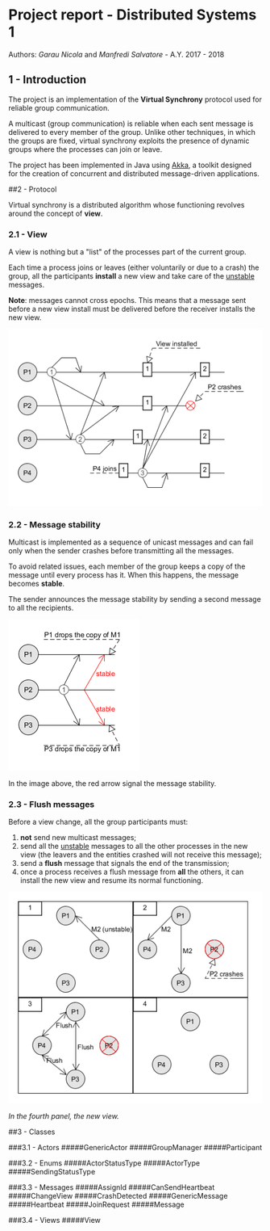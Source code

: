 # Project report - Distributed Systems 1

Authors: *Garau Nicola* and *Manfredi Salvatore* - A.Y. 2017 - 2018    

## 1 - Introduction

The project is an implementation of the **Virtual Synchrony** protocol used for reliable group communication.

A multicast (group communication) is reliable when each sent message is delivered to every member of the group. Unlike other techniques, in which the groups are fixed, virtual synchrony exploits the presence of dynamic groups where the processes can join or leave.

The project has been implemented in Java using <u>Akka</u>, a toolkit designed for the creation of concurrent and distributed message-driven applications.

##2 - Protocol

Virtual synchrony is a distributed algorithm whose functioning revolves around the concept of **view**. 

### 2.1 - View

A view is nothing but a "list" of the processes part of the current group.

Each time a process joins or leaves (either voluntarily or due to a crash) the group, all the participants **install** a new view and take care of the <u>unstable</u> messages.

**Note**: messages cannot cross epochs. This means that a message sent before a new view install must be delivered before the receiver installs the new view.

![](images/viewChange.png)

### 2.2 - Message stability

Multicast is implemented as a sequence of unicast messages and can fail only when the sender crashes before transmitting all the messages.

To avoid related issues, each member of the group keeps a copy of the message until every process has it. When this happens, the message becomes **stable**.

The sender announces the message stability by sending a second message to all the recipients.

![](images/messageStability.png)

In the image above, the red arrow signal the message stability.

### 2.3 - Flush messages

Before a view change, all the group participants must:

1. **not** send new multicast messages;
2. send all the <u>unstable</u> messages to all the other processes in the new view (the leavers and the entities crashed will not receive this message);
3. send a **flush** message that signals the end of the transmission;
4. once a process receives a flush message from **all** the others, it can install the new view and resume its normal functioning.

![](images/flush.png)

*In the fourth panel, the new view.*

##3 - Classes

###3.1 - Actors
#####GenericActor
#####GroupManager
#####Participant

###3.2 - Enums
#####ActorStatusType
#####ActorType
#####SendingStatusType

###3.3 - Messages
#####AssignId
#####CanSendHeartbeat
#####ChangeView
#####CrashDetected
#####GenericMessage
#####Heartbeat
#####JoinRequest
#####Message

###3.4 - Views
#####View

[^roba]: robaccia

